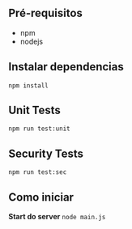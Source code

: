 ## Pré-requisitos
* npm
* nodejs

## Instalar dependencias
`npm install`

## Unit Tests
`npm run test:unit`

## Security Tests
`npm run test:sec`

## Como iniciar

**Start do server**
`node main.js`
